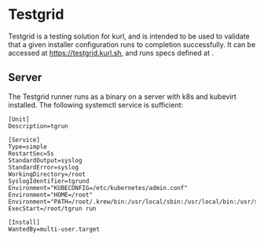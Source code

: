# Testgrid

Testgrid is a testing solution for kurl, and is intended to be used to validate that a given installer configuration runs to completion successfully.
It can be accessed at https://testgrid.kurl.sh, and runs specs defined at <TODO>.

## Server

The Testgrid runner runs as a binary on a server with k8s and kubevirt installed.
The following systemctl service is sufficient:
```
[Unit]
Description=tgrun

[Service]
Type=simple
RestartSec=5s
StandardOutput=syslog
StandardError=syslog
WorkingDirectory=/root
SyslogIdentifier=tgrund
Environment="KUBECONFIG=/etc/kubernetes/admin.conf"
Environment="HOME=/root"
Environment="PATH=/root/.krew/bin:/usr/local/sbin:/usr/local/bin:/usr/sbin:/usr/bin:/sbin:/bin"
ExecStart=/root/tgrun run

[Install]
WantedBy=multi-user.target
```